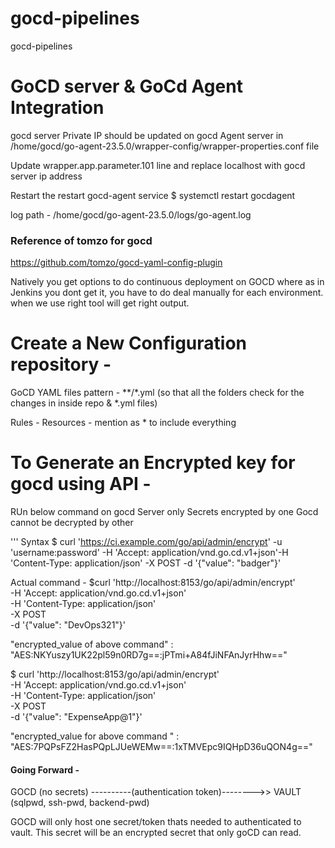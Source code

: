 # gocd-pipelines
gocd-pipelines

# GoCD server & GoCd Agent Integration

gocd server Private IP should be updated on gocd Agent server in /home/gocd/go-agent-23.5.0/wrapper-config/wrapper-properties.conf file 

Update wrapper.app.parameter.101  line and replace localhost with gocd server ip address


Restart the restart gocd-agent service
$ systemctl restart gocdagent


log path - /home/gocd/go-agent-23.5.0/logs/go-agent.log



### Reference of tomzo for gocd
https://github.com/tomzo/gocd-yaml-config-plugin


Natively you get options to do continuous deployment on GOCD where as in Jenkins you dont get it, you have to do deal manually for each environment.
when we use right tool will get right output.


# Create a New Configuration repository -
GoCD YAML files pattern - **/*.yml  (so that all the folders check for the changes in inside repo & *.yml files)

Rules - Resources - mention as * to include everything 


# To Generate an Encrypted key for gocd using API -
RUn below command on gocd Server only
Secrets encrypted by one Gocd cannot be decrypted by other 

'''
Syntax 
$ curl 'https://ci.example.com/go/api/admin/encrypt' -u 'username:password' -H 'Accept: application/vnd.go.cd.v1+json'-H 'Content-Type: application/json' -X POST -d '{"value": "badger"}'

Actual command -
$curl 'http://localhost:8153/go/api/admin/encrypt' \
  -H 'Accept: application/vnd.go.cd.v1+json' \
  -H 'Content-Type: application/json' \
  -X POST \
  -d '{"value": "DevOps321"}'


"encrypted_value of above command" : "AES:NKYuszy1UK22pl59n0RD7g==:jPTmi+A84fJiNFAnJyrHhw=="


$ curl 'http://localhost:8153/go/api/admin/encrypt' \
  -H 'Accept: application/vnd.go.cd.v1+json' \
  -H 'Content-Type: application/json' \
  -X POST \
  -d '{"value": "ExpenseApp@1"}'


"encrypted_value for above command " : "AES:7PQPsFZ2HasPQpLJUeWEMw==:1xTMVEpc9IQHpD36uQON4g=="



#### Going Forward -
GOCD (no secrets) ----------(authentication token)-------->> VAULT (sqlpwd, ssh-pwd, backend-pwd)

GOCD will only host one secret/token thats needed to authenticated to vault.
This secret will be an encrypted secret that only goCD can read.
